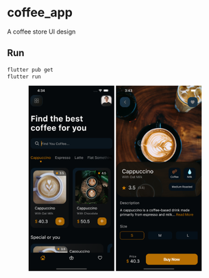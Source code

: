# coffee_app

A coffee store UI design

## Run

```
flutter pub get
flutter run
```

<p align="center">
<img src="/screenshots/home-page.png" alt='Home Page Screenshot' width="200"/>

<img src="/screenshots/product-details-page.png" alt='Product Details Page Screenshot' width="200"/>
</p>
